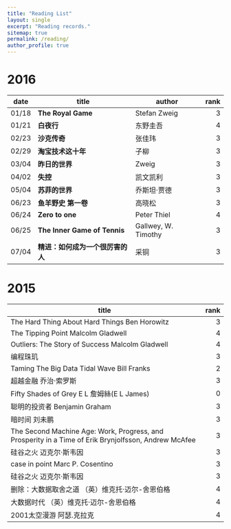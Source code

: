 ```yaml
---
title: "Reading List"
layout: single
excerpt: "Reading records."
sitemap: true
permalink: /reading/
author_profile: true
---
```


# 2016

|date    |title             |author      |rank |
|--------|------------------|------------|----:|
|01/18   |**The Royal Game**|Stefan Zweig|3    |
|01/21   |**白夜行**        |东野圭吾    |4    |
|02/23   |**沙克传奇**      |张佳玮      |3    |
|02/29   |**淘宝技术这十年**|子柳        |3    |
|03/04   |**昨日的世界**    |Zweig       |3    |
|04/02   |**失控**        |凯文凯利       |3    |
|05/04   |**苏菲的世界**        |乔斯坦·贾德       |3    |
|06/23   |**鱼羊野史 第一卷**        |高晓松       |3    |
|06/24   |**Zero to one**        |Peter Thiel       |4    |
|06/25   |**The Inner Game of Tennis**        |Gallwey, W. Timothy       |3    |
|07/04   |**精进：如何成为一个很厉害的人**        |采铜       |3    |

# 2015

|title    |rank              |
|--------|------------------:|
|The Hard Thing About Hard Things Ben Horowitz   |3|
|The Tipping Point Malcolm Gladwell   |4        |
|Outliers: The Story of Success Malcolm Gladwell   |4      |
|编程珠玑   |3|
|Taming The Big Data Tidal Wave Bill Franks   |2    |
|超越金融 乔治·索罗斯   |3        |
|Fifty Shades of Grey E L 詹姆絲(E L James)  |0       |
|聪明的投资者 Benjamin Graham   |3       |
|暗时间 刘未鹏   |3        |
|The Second Machine Age: Work, Progress, and Prosperity in a Time of Erik Brynjolfsson, Andrew McAfee   |3|
|硅谷之火 迈克尔·斯韦因   |3        |
|case in point Marc P. Cosentino   |3        |
|硅谷之火 迈克尔·斯韦因   |3        |
|删除：大数据取舍之道 （英）维克托·迈尔-舍恩伯格   |4        |
|大数据时代 （英）维克托·迈尔-舍恩伯格   |4        |
|2001太空漫游 阿瑟.克拉克   |4        |
















